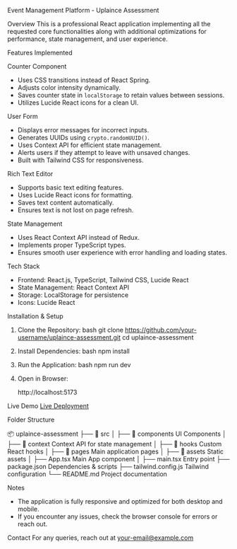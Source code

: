 Event Management Platform - Uplaince Assessment

Overview
This is a professional React application implementing all the requested core functionalities along with additional optimizations for performance, state management, and user experience.

 Features Implemented

 Counter Component
- Uses CSS transitions instead of React Spring.
- Adjusts color intensity dynamically.
- Saves counter state in `localStorage` to retain values between sessions.
- Utilizes Lucide React icons for a clean UI.

 User Form
- Displays error messages for incorrect inputs.
- Generates UUIDs using `crypto.randomUUID()`.
- Uses Context API for efficient state management.
- Alerts users if they attempt to leave with unsaved changes.
- Built with Tailwind CSS for responsiveness.

 Rich Text Editor
- Supports basic text editing features.
- Uses Lucide React icons for formatting.
- Saves text content automatically.
- Ensures text is not lost on page refresh.

 State Management
- Uses React Context API instead of Redux.
- Implements proper TypeScript types.
- Ensures smooth user experience with error handling and loading states.

 Tech Stack
- Frontend: React.js, TypeScript, Tailwind CSS, Lucide React
- State Management: React Context API
- Storage: LocalStorage for persistence
- Icons: Lucide React

 Installation & Setup

1. Clone the Repository:
   bash
   git clone https://github.com/your-username/uplaince-assessment.git
   cd uplaince-assessment
   
2. Install Dependencies:
   bash
   npm install
   
3. Run the Application:
   bash
   npm run dev
   
4. Open in Browser:
   
   http://localhost:5173
   

 Live Demo
[Live Deployment](https://your-live-demo-link.com)

 Folder Structure

📦 uplaince-assessment
├── 📁 src
│   ├── 📁 components   UI Components
│   ├── 📁 context      Context API for state management
│   ├── 📁 hooks        Custom React hooks
│   ├── 📁 pages        Main application pages
│   ├── 📁 assets       Static assets
│   ├── App.tsx        Main App component
│   ├── main.tsx       Entry point
├── package.json    Dependencies & scripts
├── tailwind.config.js   Tailwind configuration
└── README.md       Project documentation


 Notes
- The application is fully responsive and optimized for both desktop and mobile.
- If you encounter any issues, check the browser console for errors or reach out.

 Contact
For any queries, reach out at [your-email@example.com](mailto:your-email@example.com)
